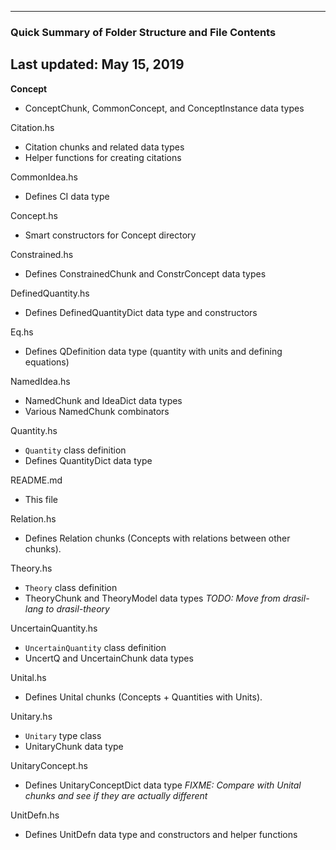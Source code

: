 ----------------------------------------------------------
### Quick Summary of Folder Structure and File Contents
Last updated: May 15, 2019
----------------------------------------------------------

**Concept**
  - ConceptChunk, CommonConcept, and ConceptInstance data types

Citation.hs
  - Citation chunks and related data types
  - Helper functions for creating citations

CommonIdea.hs
  - Defines CI data type

Concept.hs
  - Smart constructors for Concept directory

Constrained.hs
  - Defines ConstrainedChunk and ConstrConcept data types

DefinedQuantity.hs
  - Defines DefinedQuantityDict data type and constructors

Eq.hs
  - Defines QDefinition data type (quantity with units and defining equations)

NamedIdea.hs
  - NamedChunk and IdeaDict data types
  - Various NamedChunk combinators

Quantity.hs
  - `Quantity` class definition
  - Defines QuantityDict data type

README.md
  - This file

Relation.hs
  - Defines Relation chunks (Concepts with relations between other chunks).

Theory.hs
  - `Theory` class definition
  - TheoryChunk and TheoryModel data types *TODO: Move from drasil-lang to drasil-theory*

UncertainQuantity.hs
  - `UncertainQuantity` class definition
  - UncertQ and UncertainChunk data types

Unital.hs
  - Defines Unital chunks (Concepts + Quantities with Units).

Unitary.hs
  - `Unitary` type class
  - UnitaryChunk data type

UnitaryConcept.hs
  - Defines UnitaryConceptDict data type *FIXME: Compare with Unital chunks and see if
    they are actually different*

UnitDefn.hs
  - Defines UnitDefn data type and constructors and helper functions

